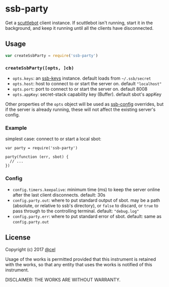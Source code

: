 # ssb-party

Get a [scuttlebot][] client instance. If scuttlebot isn't running, start it in the background, and keep it running until all the clients have disconnected.

## Usage

```js
var createSsbParty = require('ssb-party')
```

### `createSsbParty([opts, ]cb)`

- `opts.keys`: an [ssb-keys][] instance. default loads from `~/.ssb/secret`
- `opts.host`: host to connect to or start the server on. default `"localhost"`
- `opts.port`: port to connect to or start the server on. default 8008
- `opts.appKey`: secret-stack capability key (Buffer). default sbot's appKey

Other properties of the `opts` object will be used as [ssb-config][]
overrides, but if the server is already running, these will not affect the existing server's config.

### Example

simplest case: connect to or start a local sbot:
```
var party = require('ssb-party')

party(function (err, sbot) {
  // ...
})
```

### Config

- `config.timers.keepalive`: minimum time (ms) to keep the server online after the last client disconnects. default: 30s
- `config.party.out`: where to put standard output of sbot. may be a path (absolute, or relative to ssb's directory), or `false` to discard, or `true` to pass through to the controlling terminal. default: `"debug.log"`
- `config.party.err`: where to put standard error of sbot. default: same as `config.party.out`

[scuttlebot]: https://github.com/ssbc/scuttlebot
[ssb-keys]: https://github.com/ssbc/ssb-keys
[ssb-config]: https://github.com/ssbc/ssb-config
[secret-stack]: https://github.com/ssbc/secret-stack

## License

Copyright (c) 2017 [@cel](@f/6sQ6d2CMxRUhLpspgGIulDxDCwYD7DzFzPNr7u5AU=.ed25519)

Usage of the works is permitted provided that this instrument
is retained with the works, so that any entity that uses the
works is notified of this instrument.

DISCLAIMER: THE WORKS ARE WITHOUT WARRANTY.
